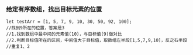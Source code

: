 ### 给定有序数组，找出目标元素的位置

```
let testArr = [1, 5, 7, 9, 10, 30, 50, 92, 100];
//找到9所在的位置，答案是3
//1.找到数组中最中间的元素值(10)，与目标值(9)做对比
//2.判断目标值所在的区间，中间值大于目标值，取数组左半段[1,5,7,9,10]，反之右半段
//重复1、2
```